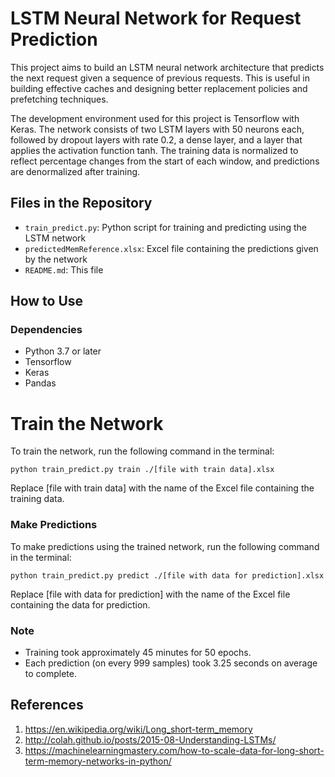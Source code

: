 # LSTM Neural Network for Request Prediction

This project aims to build an LSTM neural network architecture that predicts the next request given a sequence of previous requests. This is useful in building effective caches and designing better replacement policies and prefetching techniques.

The development environment used for this project is Tensorflow with Keras. The network consists of two LSTM layers with 50 neurons each, followed by dropout layers with rate 0.2, a dense layer, and a layer that applies the activation function tanh. The training data is normalized to reflect percentage changes from the start of each window, and predictions are denormalized after training.

## Files in the Repository
* `train_predict.py`: Python script for training and predicting using the LSTM network
* `predictedMemReference.xlsx`: Excel file containing the predictions given by the network
* `README.md`: This file

## How to Use
### Dependencies
* Python 3.7 or later
* Tensorflow
* Keras
* Pandas
# Train the Network
To train the network, run the following command in the terminal:
```
python train_predict.py train ./[file with train data].xlsx
```

Replace [file with train data] with the name of the Excel file containing the training data.

### Make Predictions
To make predictions using the trained network, run the following command in the terminal:

```
python train_predict.py predict ./[file with data for prediction].xlsx
```

Replace [file with data for prediction] with the name of the Excel file containing the data for prediction.

### Note
* Training took approximately 45 minutes for 50 epochs.
* Each prediction (on every 999 samples) took 3.25 seconds on average to complete.

## References
1. https://en.wikipedia.org/wiki/Long_short-term_memory
2. http://colah.github.io/posts/2015-08-Understanding-LSTMs/
3. https://machinelearningmastery.com/how-to-scale-data-for-long-short-term-memory-networks-in-python/

